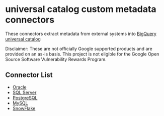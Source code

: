 # universal catalog custom metadata connectors 

These connectors extract metadata from external systems into [BigQuery universal catalog](https://cloud.google.com/dataplex/docs/catalog-overview)

Disclaimer: These are not officially Google supported products and are provided on an as-is basis. This project is not eligible for the Google Open Source Software Vulnerability Rewards Program.

## Connector List

* [Oracle](oracle-connector)
* [SQL Server](sql-server-connector)
* [PostgreSQL](postgresql-connector)
* [MySQL](mysql-connector)
* [SnowFlake](snowflake-connector)
